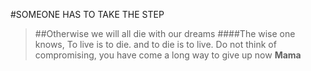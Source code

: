 #SOMEONE HAS TO TAKE THE STEP
>##Otherwise we will all die with our dreams
>####The wise one knows,
> To live is to die.
>and to die is to live.
Do not think of compromising, you have come a long way to give up now
>**Mama**
